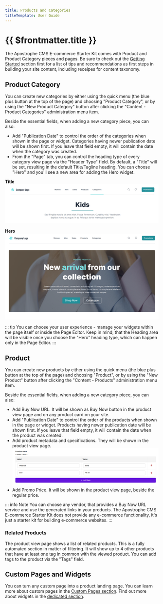 ```yaml
---
title: Products and Categories
titleTemplate: User Guide
---
```


# {{ $frontmatter.title }}

The Apostrophe CMS E-commerce Starter Kit comes with Product and Product Category pieces and pages. Be sure to check out the [Getting Started](./getting-started.md) section first for a list of tips and recommendations as first steps in building your site content, including receipes for content taxonomy.

## Product Category

You can create new categories by either using the quick menu (the blue plus button at the top of the page) and choosing "Product Category", or by using the "New Product Category" button after clicking the "Content - Product Categories" administration menu item.

Beside the essential fields, when adding a new category piece, you can also:

- Add "Publication Date" to control the order of the categories when shown in the page or widget. Categories having newer publication date will be shown first. If you leave that field empty, it will contain the date when the category was created.
- From the "Page" tab, you can control the heading type of every category view page via the "Header Type" field. By default, a "Title" will be set, resulting in the default Title/Tagline heading. You can choose "Hero" and you'll see a new area for adding the Hero widget.

**Title**
![Default Heading](../images/heading-default.png)

**Hero**
![Hero Heading](../images/heading-hero.png)

::: tip
You can choose your user experience - manage your widgets within the page itself or inside the Page Editor. Keep in mind, that the Heading area will be visible once you choose the "Hero" heading type, which can happen only in the Page Editor.
:::

## Product

You can create new products by either using the quick menu (the blue plus button at the top of the page) and choosing "Product", or by using the "New Product" button after clicking the "Content - Products" administration menu item.

Beside the essential fields, when adding a new category piece, you can also:

- Add Buy Now URL. It will be shown as Buy Now button in the product view page and on any product card on your site.
- Add "Publication Date" to control the order of the products when shown in the page or widget. Products having newer publication date will be shown first. If you leave that field empty, it will contain the date when the product was created.
- Add product metadata and specifications. They will be shown in the product view page.
![Product Metadata](../images/product-meta.png)
- Add Promo Price. It will be shown in the product view page, beside the regular price.

::: info Note
You can choose any vendor, that provides a Buy Now URL service and use the generated links in your products. The Apostrophe CMS E-commerce Starter Kit does not provide any e-commerce functionality, it's just a starter kit for building e-commerce websites.
:::

### Related Products

The product view page shows a list of related products. This is a fully automated section in matter of filtering. It will show up to 4 other products that have at least one tag in common with the viewed product. You can add tags to the product via the "Tags" field.

## Custom Pages and Widgets

You can turn any custom page into a product landing page. You can learn more about custom pages in the [Custom Pages section](./custom-pages.md). Find out more about widgets in the [dedicated section](./widgets.md).
